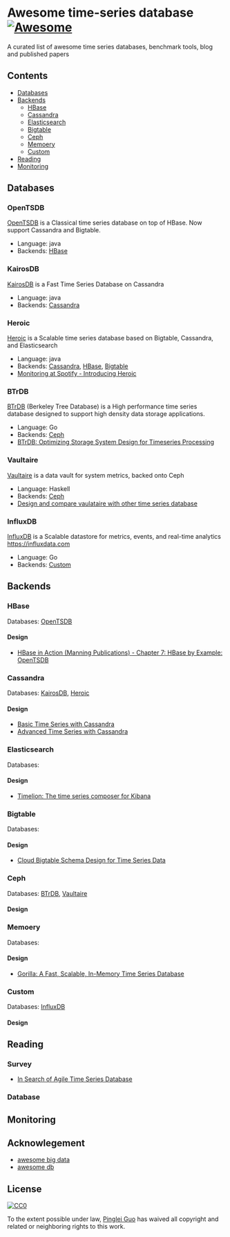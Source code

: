 <!-- NOTE: this md file is generated, please don't modify the file directly -->
# Awesome time-series database [![Awesome](https://cdn.rawgit.com/sindresorhus/awesome/d7305f38d29fed78fa85652e3a63e154dd8e8829/media/badge.svg)](https://github.com/sindresorhus/awesome)
A curated list of awesome time series databases, benchmark tools, blog and published papers

## Contents

- [Databases](#databases)
- [Backends](#backends)
  - [HBase](#hbase)
  - [Cassandra](#cassandra)
  - [Elasticsearch](#elasticsearch)
  - [Bigtable](#bigtable)
  - [Ceph](#ceph)
  - [Memoery](#memoery)
  - [Custom](#custom)
- [Reading](#reading)
- [Monitoring](#monitoring)

## Databases

### OpenTSDB

[OpenTSDB](http://opentsdb.net/) is a Classical time series database on top of HBase. Now support Cassandra and Bigtable.

- Language: java
- Backends: [HBase](#hbase)

### KairosDB

[KairosDB](https://kairosdb.github.io/) is a Fast Time Series Database on Cassandra

- Language: java
- Backends: [Cassandra](#cassandra)

### Heroic

[Heroic](https://spotify.github.io/heroic/) is a Scalable time series database based on Bigtable, Cassandra, and Elasticsearch

- Language: java
- Backends: [Cassandra](#cassandra), [HBase](#hbase), [Bigtable](#bigtable)
- [Monitoring at Spotify - Introducing Heroic](https://labs.spotify.com/2015/11/17/monitoring-at-spotify-introducing-heroic/)

### BTrDB

[BTrDB](https://github.com/SoftwareDefinedBuildings/btrdb) (Berkeley Tree Database) is a High performance time series database designed to support high density data storage applications.

- Language: Go
- Backends: [Ceph](#ceph)
- [BTrDB: Optimizing Storage System Design for Timeseries Processing](https://www.usenix.org/system/files/conference/fast16/fast16-papers-andersen.pdf)

### Vaultaire

[Vaultaire](https://github.com/afcowie/vaultaire) is a data vault for system metrics, backed onto Ceph

- Language: Haskell
- Backends: [Ceph](#ceph)
- [Design and compare vaulataire with other time series database](http://www.anchor.com.au/blog/2014/06/vaultaire-ceph-based-immutable-tsdb/)

### InfluxDB

[InfluxDB](https://www.influxdata.com/time-series-platform/influxdb/) is a Scalable datastore for metrics, events, and real-time analytics https://influxdata.com

- Language: Go
- Backends: [Custom](#custom)

## Backends

### HBase

Databases: [OpenTSDB](#opentsdb)

#### Design

- [HBase in Action (Manning Publications) - Chapter 7: HBase by Example: OpenTSDB](http://www.manning.com/dimidukkhurana/)

### Cassandra

Databases: [KairosDB](#kairosdb), [Heroic](#heroic)

#### Design

- [Basic Time Series with Cassandra](http://www.rubyscale.com/post/143067470585/basic-time-series-with-cassandra)
- [Advanced Time Series with Cassandra](http://www.datastax.com/dev/blog/advanced-time-series-with-cassandra)

### Elasticsearch

Databases: 

#### Design

- [Timelion: The time series composer for Kibana](https://www.elastic.co/blog/timelion-timeline)

### Bigtable

Databases: 

#### Design

- [Cloud Bigtable Schema Design for Time Series Data](https://cloud.google.com/bigtable/docs/schema-design-time-series)

### Ceph

Databases: [BTrDB](#btrdb), [Vaultaire](#vaultaire)

#### Design

### Memoery

Databases: 

#### Design

- [Gorilla: A Fast, Scalable, In-Memory Time Series Database](http://www.vldb.org/pvldb/vol8/p1816-teller.pdf)

### Custom

Databases: [InfluxDB](#influxdb)

#### Design

## Reading

### Survey

- [In Search of Agile Time Series Database](https://taowen.gitbooks.io/tsdb/content/)

### Database

## Monitoring

## Acknowlegement

- [awesome big data](https://github.com/onurakpolat/awesome-bigdata#time-series-databases)
- [awesome db](https://github.com/numetriclabz/awesome-db)

## License

[![CC0](http://i.creativecommons.org/p/zero/1.0/88x31.png)](http://creativecommons.org/publicdomain/zero/1.0/)

To the extent possible under law, [Pinglei Guo](https://github.com/at15) has waived all copyright and related or neighboring rights to this work.
